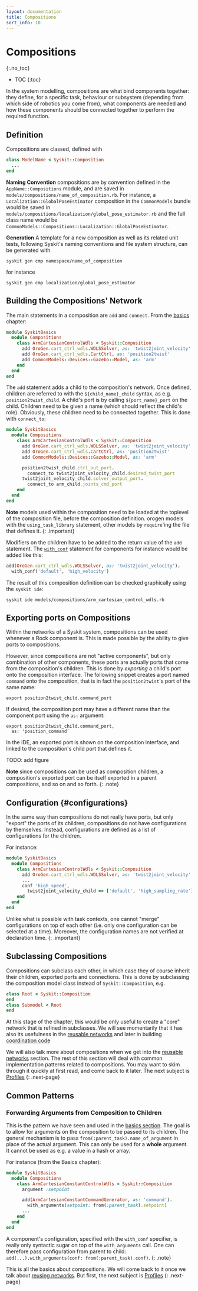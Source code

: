 ```yaml
---
layout: documentation
title: Compositions
sort_info: 10
---
```


# Compositions
{:.no_toc}

- TOC
{:toc}

In the system modelling, compositions are what bind components together: they
define, for a specific task, behaviour or subsystem (depending from which side
of robotics you come from), what components are needed and how these components
should be connected together to perform the required function.

## Definition

Compositions are classed, defined with

~~~ ruby
class ModelName < Syskit::Composition
  ...
end
~~~

__Naming Convention__ compositions are by convention defined in the
`AppName::Compositions` module, and are saved in
`models/compositions/name_of_composition.rb`. For instance, a
`Localization::GlobalPoseEstimator` composition in the `CommonModels` bundle would be saved
in `models/compositions/localization/global_pose_estimator.rb` and the full class
name would be `CommonModels::Compositions::Localization::GlobalPoseEstimator`.


__Generation__ A template for a new composition as well as its related unit
tests, following Syskit's naming conventions and file system structure, can be
generated with

~~~
syskit gen cmp namespace/name_of_composition
~~~

for instance

~~~
syskit gen cmp localization/global_pose_estimator
~~~

## Building the Compositions' Network

The main statements in a composition are `add` and `connect`. From the
[basics](../basics/composition.html) chapter:

~~~ ruby
module SyskitBasics
  module Compositions
    class ArmCartesianControlWdls < Syskit::Composition
      add OroGen.cart_ctrl_wdls.WDLSSolver, as: 'twist2joint_velocity'
      add OroGen.cart_ctrl_wdls.CartCtrl, as: 'position2twist'
      add CommonModels::Devices::Gazebo::Model, as: 'arm'
    end
  end
end
~~~

The `add` statement adds a child to the composition's network. Once defined,
children are referred to with the `${child_name}_child` syntax, as e.g.
`position2twist_child`. A child's port is by calling `${port_name}_port` on the
child.  Children need to be given a name (which should reflect the child's
role).  Obviously, these children need to be connected together.  This is done
with `connect_to`:

~~~ ruby
module SyskitBasics
  module Compositions
    class ArmCartesianControlWdls < Syskit::Composition
      add OroGen.cart_ctrl_wdls.WDLSSolver, as: 'twist2joint_velocity'
      add OroGen.cart_ctrl_wdls.CartCtrl, as: 'position2twist'
      add CommonModels::Devices::Gazebo::Model, as: 'arm'

      position2twist_child.ctrl_out_port.
        connect_to twist2joint_velocity_child.desired_twist_port
      twist2joint_velocity_child.solver_output_port.
        connect_to arm_child.joints_cmd_port
    end
  end
end
~~~

**Note** models used within the composition need to be loaded at the toplevel
of the composition file, before the composition definition. orogen models with
the `using_task_library` statement, other models by `require`'ing the file that
defines it.
{: .important}

Modifiers on the children have to be added to the return value of the `add`
statement. The
[`with_conf`](../integrating_functionality/syskit_integration.html) statement
for components for instance would be added like this:

~~~ ruby
add(OroGen.cart_ctrl_wdls.WDLSSolver, as: 'twist2joint_velocity').
  with_conf('default', 'high_velocity')
~~~

The result of this composition definition can be checked graphically using the `syskit ide`:

~~~
syskit ide models/compositions/arm_cartesian_control_wdls.rb
~~~

## Exporting ports on Compositions

Within the networks of a Syskit system, compositions can be used whenever a
Rock component is. This is made possible by the ability to give ports to
compositions.

However, since compositions are not "active components", but only combination
of other components, these ports are actually ports that come from the
composition's children. This is done by _exporting_ a child's port
onto the composition interface. The following snippet creates a port named
`command` onto the composition, that is in fact the `position2twist`'s port of
the same name:

~~~
export position2twist_child.command_port
~~~

If desired, the composition port may have a different name than the component port using the `as:` argument:

~~~
export position2twist_child.command_port,
  as: 'position_command`
~~~

In the IDE, an exported port is shown on the composition interface, and linked
to the composition's child port that defines it.

TODO: add figure

**Note** since compositions can be used as composition children, a
composition's exported port can be itself exported in a parent compositions,
and so on and so forth.
{: .note}

## Configuration {#configurations}

In the same way than compositions do not really have ports, but only "export"
the ports of its children, compositions do not have configurations by
themselves. Instead, configurations are defined as a list of configurations for
the children.

For instance:

~~~ ruby
module SyskitBasics
  module Compositions
    class ArmCartesianControlWdls < Syskit::Composition
      add OroGen.cart_ctrl_wdls.WDLSSolver, as: 'twist2joint_velocity'
      ...
      conf 'high_speed',
        twist2joint_velocity_child => ['default', 'high_sampling_rate']
    end
  end
end
~~~

Unlike what is possible with task contexts, one cannot "merge" configurations on
top of each other (i.e. only one configuration can be selected at a time).
Moreover, the configuration names are not verified at declaration time.
{: .important}

## Subclassing Compositions

Compositions can subclass each other, in which case they of course inherit
their children, exported ports and connections. This is done by subclassing
the composition model class instead of `Syskit::Composition`, e.g.

~~~ ruby
class Root < Syskit::Composition
end
class Submodel < Root
end
~~~

At this stage of the chapter, this would be only useful to create a "core"
network that is refined in subclasses. We will see momentarily that it has also
its usefulness in the [reusable networks](reusable_networks.html) and later in
building [coordination code](../coordination/index.html)

We will also talk more about compositions when we get into the
[reusable networks](reusable_networks.html) section. The rest of this section will
deal with common implementation patterns related to compositions. You may want
to skim through it quickly at first read, and come back to it later. The next
subject is [Profiles](profiles.html)
{: .next-page}

## Common Patterns

### Forwarding Arguments from Composition to Children

This is the pattern we have seen and used in the
[basics section](../basics/constant_generator.html#composition_forward_argument).  The
goal is to allow for arguments on the composition to be passed to its children.
The general mechanism is to pass `from(:parent_task).name_of_argument` in place
of the actual argument. This can only be used for a **whole** argument. It cannot be
used as e.g. a value in a hash or array.

For instance (from the Basics chapter):

~~~ ruby
module SyskitBasics
  module Compositions
    class ArmCartesianConstantControlWdls < Syskit::Composition
      argument :setpoint

      add(ArmCartesianConstantCommandGenerator, as: 'command').
        with_arguments(setpoint: from(:parent_task).setpoint)
      ...
    end
  end
end
~~~

A component's configuration, specified with the `with_conf` specifier, is really only 
syntactic sugar on top of the `with_arguments` call. One can therefore pass configuration
from parent to child: `add(...).with_arguments(conf: from(:parent_task).conf)`.
{: .note}

This is all the basics about compositions. We will come back to it once we talk
about [reusing networks](reusable_networks.html). But first, the next subject is
[Profiles](profiles.html)
{: .next-page}

